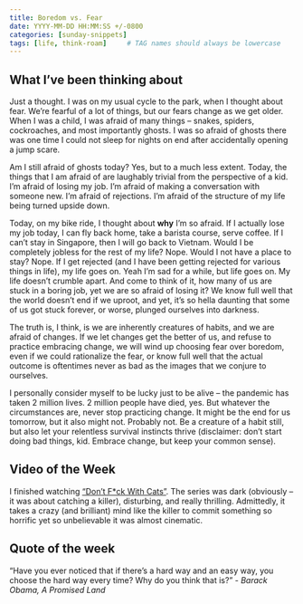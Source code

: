 ```yaml
---
title: Boredom vs. Fear
date: YYYY-MM-DD HH:MM:SS +/-0800
categories: [sunday-snippets]
tags: [life, think-roam]     # TAG names should always be lowercase
---
```


## What I’ve been thinking about

Just a thought. I was on my usual cycle to the park, when I thought about fear. We’re fearful of a lot of things, but our fears change as we get older. When I was a child, I was afraid of many things – snakes, spiders, cockroaches, and most importantly ghosts. I was so afraid of ghosts there was one time I could not sleep for nights on end after accidentally opening a jump scare.

Am I still afraid of ghosts today? Yes, but to a much less extent. Today, the things that I am afraid of are laughably trivial from the perspective of a kid. I’m afraid of losing my job. I’m afraid of making a conversation with someone new. I’m afraid of rejections. I’m afraid of the structure of my life being turned upside down.

Today, on my bike ride, I thought about **why** I’m so afraid. If I actually lose my job today, I can fly back home, take a barista course, serve coffee. If I can’t stay in Singapore, then I will go back to Vietnam. Would I be completely jobless for the rest of my life? Nope. Would I not have a place to stay? Nope. If I get rejected (and I have been getting rejected for various things in life), my life goes on. Yeah I’m sad for a while, but life goes on. My life doesn’t crumble apart. And come to think of it, how many of us are stuck in a boring job, yet we are so afraid of losing it? We know full well that the world doesn’t end if we uproot, and yet, it’s so hella daunting that some of us got stuck forever, or worse, plunged ourselves into darkness.

The truth is, I think, is we are inherently creatures of habits, and we are afraid of changes. If we let changes get the better of us, and refuse to practice embracing change, we will wind up choosing fear over boredom, even if we could rationalize the fear, or know full well that the actual outcome is oftentimes never as bad as the images that we conjure to ourselves.

I personally consider myself to be lucky just to be alive – the pandemic has taken 2 million lives. 2 million people have died, yes. But whatever the circumstances are, never stop practicing change. It might be the end for us tomorrow, but it also might not. Probably not. Be a creature of a habit still, but also let your relentless survival instincts thrive (disclaimer: don’t start doing bad things, kid. Embrace change, but keep your common sense).

## Video of the Week

I finished watching [“Don’t F*ck With Cats”](https://youtu.be/x41SMm-9-i4). The series was dark (obviously – it was about catching a killer), disturbing, and really thrilling. Admittedly, it takes a crazy (and brilliant) mind like the killer to commit something so horrific yet so unbelievable it was almost cinematic.

## Quote of the week

“Have you ever noticed that if there’s a hard way and an easy way, you choose the hard way every time? Why do you think that is?” - *Barack Obama, A Promised Land*
